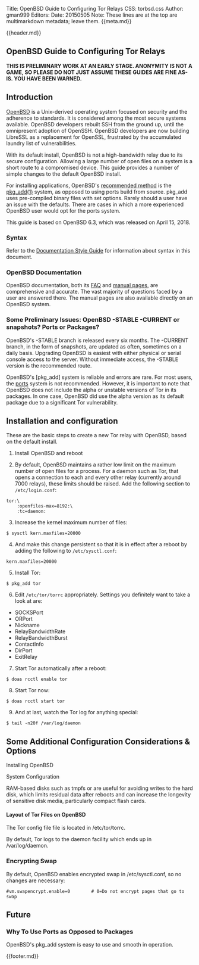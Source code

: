 Title: OpenBSD Guide to Configuring Tor Relays
CSS: torbsd.css
Author: gman999
Editors:
Date: 20150505
Note: These lines are at the top are multimarkdown metadata; leave them.
{{meta.md}}

{{header.md}}

## OpenBSD Guide to Configuring Tor Relays ##

__THIS IS PRELIMINARY WORK AT AN EARLY STAGE. ANONYMITY IS NOT A GAME, SO PLEASE DO NOT JUST ASSUME THESE GUIDES ARE FINE AS-IS. YOU HAVE BEEN WARNED.__

## Introduction ##

[OpenBSD] is a Unix-derived operating system focused on security and the adherence to standards. It is considered among the most secure systems available. OpenBSD developers rebuilt SSH from the ground up, until the omnipresent adoption of OpenSSH. OpenBSD developers are now building LibreSSL as a replacement for OpenSSL, frustrated by the accumulated laundry list of vulnerabilities.

With its default install, OpenBSD is not a high-bandwidth relay due to its secure configuration. Allowing a large number of open files on a system is a short route to a compromised device. This guide provides a number of simple changes to the default OpenBSD install.

For installing applications, OpenBSD's [recommended method] is the [pkg_add(1)] system, as opposed to using ports build from source. pkg_add uses pre-compiled binary files with set options. Rarely should a user have an issue with the defaults. There are cases in which a more experienced OpenBSD user would opt for the ports system.

This guide is based on OpenBSD 6.3, which was released on April 15, 2018.

### Syntax ###

Refer to the [Documentation Style Guide](doc-guide.html) for information about syntax in this document.

### OpenBSD Documentation ###

OpenBSD documentation, both its [FAQ] and [manual pages], are comprehensive and accurate. The vast majority of questions faced by a user are answered there. The manual pages are also available directly on an OpenBSD system.

### Some Preliminary Issues: OpenBSD -STABLE -CURRENT or snapshots? Ports or Packages? ###

OpenBSD's -STABLE branch is released every six months. The -CURRENT branch, in the form of snapshots, are updated as often, sometimes on a daily basis. Upgrading OpenBSD is easiest with either physical or serial console access to the server. Without immediate access, the -STABLE version is the recommended route.

OpenBSD's [pkg_add] system is reliable and errors are rare. For most users, the [ports] system is not recommended. However, it is important to note that OpenBSD does not include the alpha or unstable versions of Tor in its packages. In one case, OpenBSD did use the alpha version as its default package due to a significant Tor vulnerability.

## Installation and configuration ##

These are the basic steps to create a new Tor relay with OpenBSD, based on the default install.

1. Install OpenBSD and reboot

2. By default, OpenBSD maintains a rather low limit on the maximum number of open files for a process. For a daemon such as Tor, that opens a connection to each and every other relay (currently around 7000 relays), these limits should be raised. Add the following section to `/etc/login.conf`:

```
tor:\
	:openfiles-max=8192:\
	:tc=daemon:
```

3. Increase the kernel maximum number of files:

```shell
$ sysctl kern.maxfiles=20000
```

4. And make this change persistent so that it is in effect after a reboot by adding the following to `/etc/sysctl.conf`:

```
kern.maxfiles=20000
```

5. Install Tor:

```shell
$ pkg_add tor
```

6. Edit `/etc/tor/torrc` appropriately. Settings you definitely want to take a look at are:
* SOCKSPort
* ORPort
* Nickname
* RelayBandwidthRate
* RelayBandwidthBurst
* ContactInfo
* DirPort
* ExitRelay

7. Start Tor automatically after a reboot:

```shell
$ doas rcctl enable tor
```

8. Start Tor now:

```shell
$ doas rcctl start tor
```

9. And at last, watch the Tor log for anything special:

```shell
$ tail -n20f /var/log/daemon
```

## Some Additional Configuration Considerations & Options ##

Installing OpenBSD

System Configuration

RAM-based disks such as tmpfs or are useful for avoiding writes to the hard disk, which limits residual data after reboots and can increase the longevity of sensitive disk media, particularly compact flash cards.

#### Layout of Tor Files on OpenBSD ###

The Tor config file file is located in /etc/tor/torrc.

By default, Tor logs to the daemon facility which ends up in /var/log/daemon.

### Encrypting Swap ###

By default, OpenBSD enables encrypted swap in /etc/sysctl.conf, so no changes are necessary:

`#vm.swapencrypt.enable=0        # 0=Do not encrypt pages that go to swap`

## Future ##

### Why To Use Ports as Opposed to Packages ###

OpenBSD's pkg_add system is easy to use and smooth in operation.

[OpenBSD]: http://www.openbsd.org "OpenBSD Project"
[FAQ]: http://www.openbsd.org/faq/index.html "OpenBSD FAQ"
[manual pages]: http://www.openbsd.org/cgi-bin/man.cgi "OpenBSD Manual Pages"
[recommended method]: http://www.openbsd.org/faq/faq15.html#Intro "The OpenBSD packages and ports system"
[pkg_add(1)]: http://www.openbsd.org/faq/faq15.html#PkgMgmt "pkg_add system"
[ports]: http://www.openbsd.org/faq/faq15.html#Ports "ports system"

{{footer.md}}
